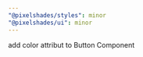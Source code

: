 ```yaml
---
"@pixelshades/styles": minor
"@pixelshades/ui": minor
---
```


add color attribut to Button Component
